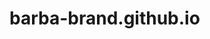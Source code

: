 # barba-brand.github.io


<!DOCTYPE html>
<html lang="{{ str_replace('_', '-', app()->getLocale()) }}">
  <head>
    <!-- Google tag (gtag.js) -->
    <script
      async
      src="https://www.googletagmanager.com/gtag/js?id=G-6VHJGM9EB5"
    ></script>
    <script>
      window.dataLayer = window.dataLayer || [];
      function gtag() {
        dataLayer.push(arguments);
      }
      gtag("js", new Date());

      gtag("config", "G-6VHJGM9EB5");
    </script>
    <meta charset="utf-8" />
    <meta name="viewport" content="width=device-width, initial-scale=1" />

    <!-- Fonts -->
    <link rel="preconnect" href="https://fonts.bunny.net" />
    <link
      href="https://fonts.bunny.net/css?family=figtree:400,500,600&display=swap"
      rel="stylesheet"
    />
    <script src="https://cdn.tailwindcss.com"></script>
    <script src="https://cdnjs.cloudflare.com/ajax/libs/jquery/3.7.1/jquery.min.js"></script>
    <link
      rel="stylesheet"
      href="{{asset('owlcarousel/owl.carousel.min.css')}}"
    />
    <link
      rel="stylesheet"
      href="{{asset('owlcarousel/owl.theme.default.min.css')}}"
    />
    <link rel="icon" type="image/x-icon" href="{{asset('favicon.png')}}" />
    <title>JIH Scholarship</title>

    <!-- Scripts -->

    {{-- @vite(['resources/css/app.css', 'resources/js/app.js']) --}}
    <link rel="stylesheet" href="{{ asset('css/app.css') }}" />
    <script src="{{ asset('js/app.js') }}" defer></script>
  </head>

  <body class="antialiased">
    <div class="flex items-center justify-center h-screen">
      <div>
        <div class="flex flex-col items-center space-y-2">
          <svg
            xmlns="http://www.w3.org/2000/svg"
            class="text-red-600 w-28 h-28"
            fill="none"
            viewBox="0 0 24 24"
            stroke="currentColor"
            stroke-width="1"
          >
            <!-- Circle -->
            <circle
              cx="12"
              cy="12"
              r="11"
              stroke="currentColor"
              fill="none"
              stroke-width="1"
            />

            <!-- Wrong Arrow -->
            <path
              stroke-linecap="round"
              stroke-linejoin="round"
              d="M6 18L18 6M6 6l12 12"
            />
          </svg>

          <h1 class="text-4xl font-bold">Thank You !</h1>
          <p>We appreciate your interest, but the scholarship application is currently closed.</p>
          <p>Please check back during the next application.</p>
          <!-- <p>Thank you for Applying! Your application is under review now,</p>
          <p>
            If you want to fill another application, kindly logout from current
            user and apply,
          </p> -->
          <a
            href="/"
            class="inline-flex items-center px-4 py-2 text-white bg-indigo-600 border border-indigo-600 rounded rounded-full hover:bg-indigo-700 focus:outline-none focus:ring"
          >
            <svg
              xmlns="http://www.w3.org/2000/svg"
              class="w-3 h-3 mr-2"
              fill="none"
              viewBox="0 0 24 24"
              stroke="currentColor"
              stroke-width="2"
            >
              <path
                stroke-linecap="round"
                stroke-linejoin="round"
                d="M7 16l-4-4m0 0l4-4m-4 4h18"
              />
            </svg>
            <span class="text-sm font-medium"> Home </span>
          </a>
        </div>
      </div>
    </div>
  </body>
</html>
